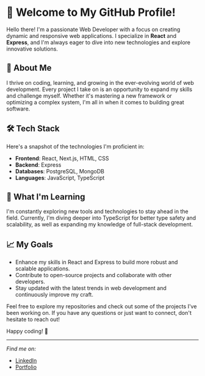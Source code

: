 # 👋 Welcome to My GitHub Profile!

Hello there! I'm a passionate Web Developer with a focus on creating dynamic and responsive web applications. I specialize in **React** and **Express**, and I'm always eager to dive into new technologies and explore innovative solutions.

## 🚀 About Me

I thrive on coding, learning, and growing in the ever-evolving world of web development. Every project I take on is an opportunity to expand my skills and challenge myself. Whether it's mastering a new framework or optimizing a complex system, I'm all in when it comes to building great software.

## 🛠️ Tech Stack

Here's a snapshot of the technologies I'm proficient in:

- **Frontend**: React, Next.js, HTML, CSS
- **Backend**: Express
- **Databases**: PostgreSQL, MongoDB
- **Languages**: JavaScript, TypeScript

## 🌱 What I'm Learning

I'm constantly exploring new tools and technologies to stay ahead in the field. Currently, I'm diving deeper into TypeScript for better type safety and scalability, as well as expanding my knowledge of full-stack development.

## 📈 My Goals

- Enhance my skills in React and Express to build more robust and scalable applications.
- Contribute to open-source projects and collaborate with other developers.
- Stay updated with the latest trends in web development and continuously improve my craft.

Feel free to explore my repositories and check out some of the projects I've been working on. If you have any questions or just want to connect, don't hesitate to reach out!

Happy coding! 🚀

---

*Find me on:*
- [LinkedIn](www.linkedin.com/in/damir-groš-b18506299)
- [Portfolio](https://damirgros.github.io/portfolio)
